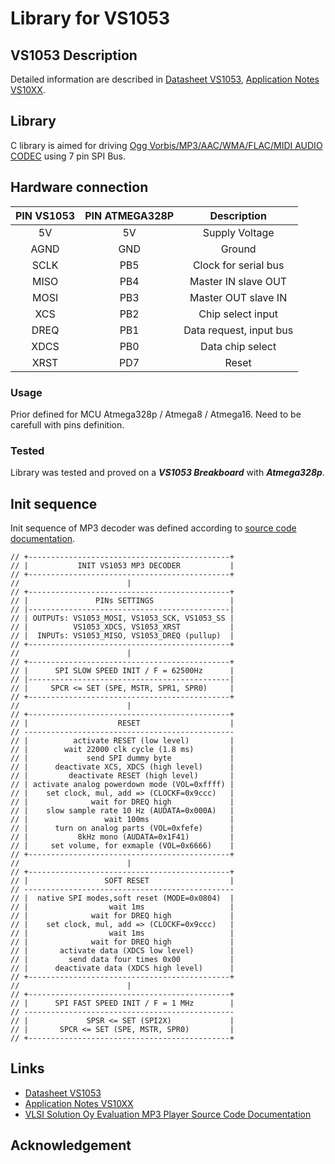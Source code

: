 # Library for VS1053

## VS1053 Description
Detailed information are described in [Datasheet VS1053](https://www.vlsi.fi/fileadmin/datasheets/vs1053.pdf), [Application Notes VS10XX](https://www.vlsi.fi/fileadmin/app_notes/vs10XXan.pdf).

## Library
C library is aimed for driving [Ogg Vorbis/MP3/AAC/WMA/FLAC/MIDI AUDIO CODEC](https://www.vlsi.fi/fileadmin/datasheets/vs1053.pdf) using 7 pin SPI Bus.

## Hardware connection
| PIN VS1053 | PIN ATMEGA328P | Description |
| :---: | :---: |  :---: |
| 5V | 5V | Supply Voltage |
| AGND | GND | Ground |
| SCLK | PB5 | Clock for serial bus |
| MISO | PB4 | Master IN slave OUT |
| MOSI | PB3 | Master OUT slave IN |
| XCS | PB2 | Chip select input |
| DREQ | PB1 | Data request, input bus |
| XDCS | PB0 | Data chip select |
| XRST | PD7 | Reset |

### Usage
Prior defined for MCU Atmega328p / Atmega8 / Atmega16. Need to be carefull with pins definition.

### Tested
Library was tested and proved on a **_VS1053 Breakboard_** with **_Atmega328p_**.
  
## Init sequence
Init sequence of MP3 decoder was defined according to [source code documentation](https://www.vlsi.fi/player_vs1011_1002_1003/modularplayer/vs10xx_8c.html#a3).
```
// +---------------------------------------------+
// |           INIT VS1053 MP3 DECODER           |
// +---------------------------------------------+
//                        |
// +---------------------------------------------+
// |               PINs SETTINGS                 |
// |---------------------------------------------|
// | OUTPUTs: VS1053_MOSI, VS1053_SCK, VS1053_SS |
// |          VS1053_XDCS, VS1053_XRST           |
// |  INPUTs: VS1053_MISO, VS1053_DREQ (pullup)  |
// +---------------------------------------------+
//                        |
// +---------------------------------------------+ 
// |      SPI SLOW SPEED INIT / F = 62500Hz      |
// |---------------------------------------------|
// |     SPCR <= SET (SPE, MSTR, SPR1, SPR0)     |
// +---------------------------------------------+
//                        |
// +---------------------------------------------+ 
// |                    RESET                    |
// -----------------------------------------------
// |          activate RESET (low level)         |
// |        wait 22000 clk cycle (1.8 ms)        |
// |             send SPI dummy byte             |
// |      deactivate XCS, XDCS (high level)      |
// |         deactivate RESET (high level)       |
// | activate analog powerdown mode (VOL=0xffff) |
// |    set clock, mul, add => (CLOCKF=0x9ccc)   |
// |              wait for DREQ high             |
// |    slow sample rate 10 Hz (AUDATA=0x000A)   |
// |                 wait 100ms                  |
// |      turn on analog parts (VOL=0xfefe)      |
// |           8kHz mono (AUDATA=0x1F41)         |
// |     set volume, for exmaple (VOL=0x6666)    |
// +---------------------------------------------+
//                        |
// +---------------------------------------------+ 
// |                 SOFT RESET                  |
// -----------------------------------------------
// |  native SPI modes,soft reset (MODE=0x0804)  |
// |                  wait 1ms                   |
// |              wait for DREQ high             |
// |    set clock, mul, add => (CLOCKF=0x9ccc)   |
// |                  wait 1ms                   |
// |              wait for DREQ high             |
// |       activate data (XDCS low level)        |
// |         send data four times 0x00           |
// |      deactivate data (XDCS high level)      |
// +---------------------------------------------+
//                        |
// +---------------------------------------------+ 
// |      SPI FAST SPEED INIT / F = 1 MHz        |
// -----------------------------------------------
// |             SPSR <= SET (SPI2X)             |
// |       SPCR <= SET (SPE, MSTR, SPR0)         |
// +---------------------------------------------+
```

## Links
- [Datasheet VS1053](https://www.vlsi.fi/fileadmin/datasheets/vs1053.pdf)
- [Application Notes VS10XX](https://www.vlsi.fi/fileadmin/app_notes/vs10XXan.pdf)
- [VLSI Solution Oy Evaluation MP3 Player Source Code Documentation](https://www.vlsi.fi/player_vs1011_1002_1003/modularplayer/files.html)

## Acknowledgement
